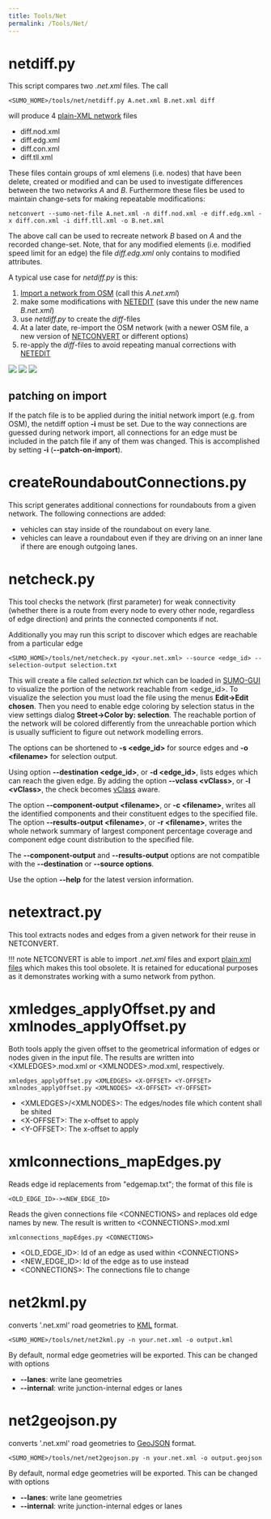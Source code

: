 ```yaml
---
title: Tools/Net
permalink: /Tools/Net/
---
```


# netdiff.py

This script compares two *.net.xml* files. The call

```
<SUMO_HOME>/tools/net/netdiff.py A.net.xml B.net.xml diff
```

will produce 4 [plain-XML network](../Networks/PlainXML.md) files

- diff.nod.xml
- diff.edg.xml
- diff.con.xml
- diff.tll.xml

These files contain groups of xml elemens (i.e. nodes) that have been
delete, created or modified and can be used to investigate differences
between the two networks *A* and *B*. Furthermore these files be used to
maintain change-sets for making repeatable modifications:

```
netconvert --sumo-net-file A.net.xml -n diff.nod.xml -e diff.edg.xml -x diff.con.xml -i diff.tll.xml -o B.net.xml
```

The above call can be used to recreate network *B* based on *A* and the
recorded change-set. Note, that for any modified elements (i.e. modified
speed limit for an edge) the file *diff.edg.xml* only contains to
modified attributes.

A typical use case for *netdiff.py* is this:

1.  [Import a network from
    OSM](../Networks/Import/OpenStreetMap.md) (call this
    *A.net.xml*)
2.  make some modifications with [NETEDIT](../NETEDIT.md) (save
    this under the new name *B.net.xml*)
3.  use *netdiff.py* to create the *diff*-files
4.  At a later date, re-import the OSM network (with a newer OSM file, a
    new version of [NETCONVERT](../NETCONVERT.md) or different
    options)
5.  re-apply the *diff*-files to avoid repeating manual corrections with
    [NETEDIT](../NETEDIT.md)

![](../images/mergeA.png)
![](../images/mergeB.png)
![](../images/mergeAB.png)

## patching on import

If the patch file is to be applied during the initial network import
(e.g. from OSM), the netdiff option **-i** must be set. Due to the way
connections are guessed during network import, all connections for an
edge must be included in the patch file if any of them was changed. This
is accomplished by setting **-i** (**--patch-on-import**).

# createRoundaboutConnections.py

This script generates additional connections for roundabouts from a
given network. The following connections are added:

- vehicles can stay inside of the roundabout on every lane.
- vehicles can leave a roundabout even if they are driving on an inner
  lane if there are enough outgoing lanes.

# netcheck.py

This tool checks the network (first parameter) for weak connectivity
(whether there is a route from every node to every other node,
regardless of edge direction) and prints the connected components if
not.

Additionally you may run this script to discover which edges are
reachable from a particular edge

```
<SUMO_HOME>/tools/net/netcheck.py <your.net.xml> --source <edge_id> --selection-output selection.txt
```

This will create a file called *selection.txt* which can be loaded in
[SUMO-GUI](../SUMO-GUI.md) to visualize the portion of the network
reachable from <edge_id\>. To visualize the selection you must load the
file using the menus **Edit-\>Edit chosen**. Then you need to enable
edge coloring by selection status in the view settings dialog
**Street-\>Color by: selection**. The reachable portion of the network
will be colored differently from the unreachable portion which is
usually sufficient to figure out network modelling errors.

The options can be shortened to **-s <edge_id\>** for source edges and **-o <filename\>** for selection
output.

Using option **--destination <edge_id\>**, or **-d <edge_id\>**, lists edges which can reach the given edge. By
adding the option **--vclass <vClass\>**, or **-l <vClass\>**, the check becomes
[vClass](../Definition_of_Vehicles,_Vehicle_Types,_and_Routes.md#abstract_vehicle_class)
aware.

The option **--component-output <filename\>**, or **-c <filename\>**, writes all the identified components and their
constituent edges to the specified file. The option **--results-output <filename\>**, or **-r <filename\>**, writes the
whole network summary of largest component percentage coverage and
component edge count distribution to the specified file.

The **--component-output** and **--results-output** options are not compatible with the **--destination** or **--source options**.

Use the option **--help** for the latest version information.

# netextract.py

This tool extracts nodes and edges from a given network for their reuse
in NETCONVERT.

!!! note
    NETCONVERT is able to import *.net.xml* files and export [plain xml files](../Networks/PlainXML.md) which makes this tool obsolete. It is retained for educational purposes as it demonstrates working with a sumo network from python.

# xmledges_applyOffset.py and xmlnodes_applyOffset.py

Both tools apply the given offset to the geometrical information of
edges or nodes given in the input file. The results are written into
<XMLEDGES\>.mod.xml or <XMLNODES\>.mod.xml, respectively.

```
xmledges_applyOffset.py <XMLEDGES> <X-OFFSET> <Y-OFFSET>
xmlnodes_applyOffset.py <XMLNODES> <X-OFFSET> <Y-OFFSET>
```

- <XMLEDGES\>/<XMLNODES\>: The edges/nodes file which content shall be
  shited
- <X-OFFSET\>: The x-offset to apply
- <Y-OFFSET\>: The x-offset to apply

# xmlconnections_mapEdges.py

Reads edge id replacements from "edgemap.txt"; the format of this file
is

```
<OLD_EDGE_ID>-><NEW_EDGE_ID>
```

Reads the given connections file <CONNECTIONS\> and replaces old edge
names by new. The result is written to <CONNECTIONS\>.mod.xml

```
xmlconnections_mapEdges.py <CONNECTIONS>
```

- <OLD_EDGE_ID\>: Id of an edge as used within <CONNECTIONS\>
- <NEW_EDGE_ID\>: Id of the edge as to use instead
- <CONNECTIONS\>: The connections file to change

# net2kml.py

converts '.net.xml' road geometries to [KML](https://en.wikipedia.org/wiki/Keyhole_Markup_Language) format.

```
<SUMO_HOME>/tools/net/net2kml.py -n your.net.xml -o output.kml
```

By default, normal edge geometries will be exported. This can be changed with options
- **--lanes**: write lane geometries
- **--internal**: write junction-internal edges or lanes

# net2geojson.py

converts '.net.xml' road geometries to [GeoJSON](https://en.wikipedia.org/wiki/GeoJSON) format.

```
<SUMO_HOME>/tools/net/net2geojson.py -n your.net.xml -o output.geojson
```

By default, normal edge geometries will be exported. This can be changed with options
- **--lanes**: write lane geometries
- **--internal**: write junction-internal edges or lanes
